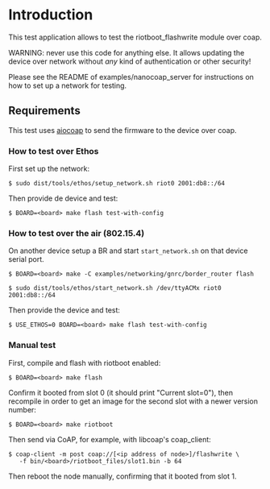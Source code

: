 # Introduction

This test application allows to test the riotboot_flashwrite module over coap.

WARNING: never use this code for anything else. It allows updating the device
over network without *any* kind of authentication or other security!

Please see the README of examples/nanocoap_server for instructions on how to
set up a network for testing.

## Requirements

This test uses [aiocoap](https://pypi.org/project/aiocoap/) to send the firmware to the device over coap.

### How to test over Ethos

First set up the network:

    $ sudo dist/tools/ethos/setup_network.sh riot0 2001:db8::/64

Then provide de device and test:

    $ BOARD=<board> make flash test-with-config

### How to test over the air (802.15.4)

On another device setup a BR and start `start_network.sh` on that device serial
port.

    $ BOARD=<board> make -C examples/networking/gnrc/border_router flash

    $ sudo dist/tools/ethos/start_network.sh /dev/ttyACMx riot0 2001:db8::/64

Then provide the device and test:

    $ USE_ETHOS=0 BOARD=<board> make flash test-with-config

### Manual test

First, compile and flash with riotboot enabled:

    $ BOARD=<board> make flash

Confirm it booted from slot 0 (it should print "Current slot=0"), then
recompile in order to get an image for the second slot with a newer version
number:

    $ BOARD=<board> make riotboot

Then send via CoAP, for example, with libcoap's coap_client:

    $ coap-client -m post coap://[<ip address of node>]/flashwrite \
       -f bin/<board>/riotboot_files/slot1.bin -b 64

Then reboot the node manually, confirming that it booted from slot 1.
